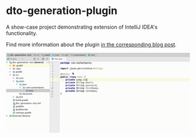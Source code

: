 # dto-generation-plugin
A show-case project demonstrating extension of IntelliJ IDEA's functionality.

Find more information about the plugin [in the corresponding blog post](http://sashashpota.com/2018/10/30/why-you-need-to-implement-a-plugin.html).

![Showcase](showcase/showcase.gif)
